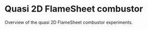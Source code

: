 # Quasi 2D FlameSheet combustor

Overview of the quasi 2D FlameSheet combustor experiments.

```{tableofcontents}
```